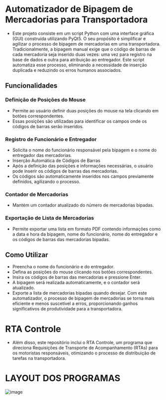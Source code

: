 # Automatizador de Bipagem de Mercadorias para Transportadora
 - Este projeto consiste em um script Python com uma interface gráfica (GUI) construída utilizando PyQt5. O seu propósito é simplificar e agilizar o processo de bipagem de mercadorias em uma transportadora. Tradicionalmente, a bipagem manual exige que o código de barras de cada mercadoria seja inserido duas vezes: uma vez para registro na base de dados e outra para atribuição ao entregador. Este script automatiza esse processo, eliminando a necessidade de inserção duplicada e reduzindo os erros humanos associados.
## Funcionalidades
### Definição de Posições do Mouse
 - Permite ao usuário definir duas posições do mouse na tela clicando em botões correspondentes.
 - Essas posições são utilizadas para identificar os campos onde os códigos de barras serão inseridos.
### Registro de Funcionário e Entregador
 - Solicita o nome do funcionário responsável pela bipagem e o nome do entregador das mercadorias.
 - Inserção Automática de Códigos de Barras
 - Após a definição das posições e informações necessárias, o usuário pode inserir os códigos de barras das mercadorias.
 - Os códigos são automaticamente inseridos nos campos previamente definidos, agilizando o processo.
### Contador de Mercadorias
 - Mantém um contador atualizado do número de mercadorias bipadas.
### Exportação de Lista de Mercadorias
 - Permite exportar uma lista em formato PDF contendo informações como a data e hora da bipagem, nome do funcionário, nome do entregador e os códigos de barras das mercadorias bipadas.

## Como Utilizar
 - Preencha o nome do funcionário e do entregador.
 - Defina as posições do mouse clicando nos botões correspondentes.
 - Insira os códigos de barras das mercadorias e pressione Enter.
 - A bipagem será realizada automaticamente, e o contador será atualizado.
 - Exporte a lista de mercadorias bipadas quando desejar.
Com este automatizador, o processo de bipagem de mercadorias se torna mais eficiente e menos suscetível a erros, proporcionando ganhos significativos de produtividade para a transportadora.
# RTA Controle
 - Além disso, este repositório inclui o RTA Controle, um programa que direciona Requisições de Transporte de Acompanhamento (RTAs) para os motoristas responsáveis, otimizando o processo de distribuição de tarefas na transportadora.

# LAYOUT DOS PROGRAMAS
   ![image](https://github.com/dudurtg2/rta_system/assets/83459496/48577092-7c33-4460-9720-ba872ee1cfa1)





